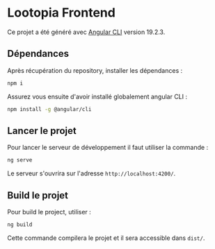 # Lootopia Frontend

Ce projet a été généré avec [Angular CLI](https://github.com/angular/angular-cli) version 19.2.3.

## Dépendances

Après récupération du repository, installer les dépendances :

```bash
npm i
```

Assurez vous ensuite d'avoir installé globalement angular CLI :

```bash
npm install -g @angular/cli
```

## Lancer le projet

Pour lancer le serveur de développement il faut utiliser la commande :

```bash
ng serve
```

Le serveur s'ouvrira sur l'adresse `http://localhost:4200/`.

## Build le projet

Pour build le project, utiliser :

```bash
ng build
```

Cette commande compilera le projet et il sera accessible dans `dist/`.
